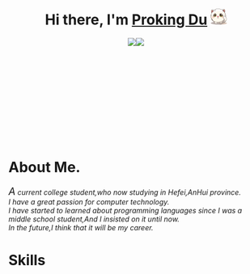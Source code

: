 <h1 align="center">Hi there, I'm <a href="https://www.blackcater.win/" target="_blank">Proking Du</a> <img
        src="hello.png" height="32" /></h1>

<div style="height:200px;display:flex;flex-direction:row;align-items: center;justify-content: center;text-align:center">
    <img style="height:200px" src="https://github-readme-stats.vercel.app/api?username=ProkingDu">
    <img style="height:200px" src="https://github-readme-stats.vercel.app/api/top-langs/?username=ProkingDu&layout=compact">
</div>
<h1>About Me.</h1>

<cite>
    <span style="font-size:20px">A</span> current college student,who now studying in Hefei,AnHui province.
    <br>
    I have a great passion for computer technology.
    <br>
    I have started to learned about programming languages since I was a middle school student,And I insisted on it until now.
    <br>
    In the future,I think that it will be my career.
</cite>

<h1>Skills</h1>
